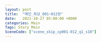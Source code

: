 ```yaml
---
layout: post
title:  "메인_회상_001~012장"
date:   2021-10-27 05:00:00 +0000
categories: Main
Tags: Story Main
SceneCode: ["scene_skip_cp001-012_q1_s10"]
---
```

